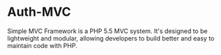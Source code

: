 # Auth-MVC

Simple MVC Framework is a PHP 5.5 MVC system. It's designed to be lightweight and modular, allowing developers to build better and easy to maintain code with PHP.
